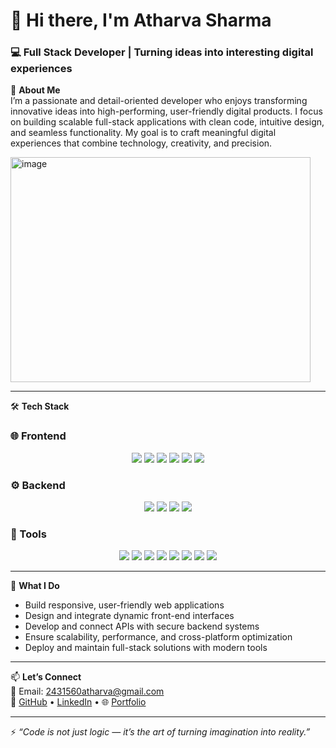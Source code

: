 
<!--
**atharva-dev1/atharva-dev1** is a ✨ _special_ ✨ repository because its `README.md` (this file) appears on your GitHub profile.

Here are some ideas to get you started:

- 🔭 I’m currently working on ...
- 🌱 I’m currently learning ...
- 👯 I’m looking to collaborate on ...
- 🤔 I’m looking for help with ...
- 💬 Ask me about ...
- 📫 How to reach me: ...
- 😄 Pronouns: ...
- ⚡ Fun fact: ...
-->

# 👋 Hi there, I'm **Atharva Sharma**  
### 💻 Full Stack Developer | Turning ideas into interesting digital experiences  

🚀 **About Me**  
I’m a passionate and detail-oriented developer who enjoys transforming innovative ideas into high-performing, user-friendly digital products. I focus on building scalable full-stack applications with clean code, intuitive design, and seamless functionality. My goal is to craft meaningful digital experiences that combine technology, creativity, and precision.  

<img width="480" height="360" alt="image" src="https://github.com/user-attachments/assets/1f513681-fb0b-40cb-88cc-577ae47179e2" />


---

🛠️ **Tech Stack**  
### 🌐 Frontend  
<p align="center">
  <img src="https://img.shields.io/badge/HTML5-E34F26?style=for-the-badge&logo=html5&logoColor=white" />
  <img src="https://img.shields.io/badge/CSS3-1572B6?style=for-the-badge&logo=css3&logoColor=white" />
  <img src="https://img.shields.io/badge/JavaScript-F7DF1E?style=for-the-badge&logo=javascript&logoColor=black" />
  <img src="https://img.shields.io/badge/React-61DAFB?style=for-the-badge&logo=react&logoColor=black" />
  <img src="https://img.shields.io/badge/Tailwind_CSS-06B6D4?style=for-the-badge&logo=tailwindcss&logoColor=white" />
  <img src="https://img.shields.io/badge/Bootstrap-563D7C?style=for-the-badge&logo=bootstrap&logoColor=white" />
</p>

### ⚙️ Backend  
<p align="center">
  <img src="https://img.shields.io/badge/Node.js-339933?style=for-the-badge&logo=nodedotjs&logoColor=white" />
  <img src="https://img.shields.io/badge/Express.js-000000?style=for-the-badge&logo=express&logoColor=white" />
  <img src="https://img.shields.io/badge/NestJS-E0234E?style=for-the-badge&logo=nestjs&logoColor=white" />
  <img src="https://img.shields.io/badge/MongoDB-47A248?style=for-the-badge&logo=mongodb&logoColor=white" />
</p>

### 🧰 Tools  
<p align="center">
  <img src="https://img.shields.io/badge/Git-F05032?style=for-the-badge&logo=git&logoColor=white" />
  <img src="https://img.shields.io/badge/GitHub-181717?style=for-the-badge&logo=github&logoColor=white" />
  <img src="https://img.shields.io/badge/VS_Code-0078D4?style=for-the-badge&logo=visualstudiocode&logoColor=white" />
  <img src="https://img.shields.io/badge/Figma-F24E1E?style=for-the-badge&logo=figma&logoColor=white" />
  <img src="https://img.shields.io/badge/PyCharm-000000?style=for-the-badge&logo=pycharm&logoColor=white" />
  <img src="https://img.shields.io/badge/Vercel-000000?style=for-the-badge&logo=vercel&logoColor=white" />
  <img src="https://img.shields.io/badge/Lovable-FF4088?style=for-the-badge&logo=heart&logoColor=white" />
  <img src="https://img.shields.io/badge/Cursor-3B82F6?style=for-the-badge&logo=cursor&logoColor=white" />
</p>

---

🌟 **What I Do**  
- Build responsive, user-friendly web applications  
- Design and integrate dynamic front-end interfaces  
- Develop and connect APIs with secure backend systems  
- Ensure scalability, performance, and cross-platform optimization  
- Deploy and maintain full-stack solutions with modern tools  

---

📫 **Let’s Connect**  
📧 Email: [2431560atharva@gmail.com](mailto:2431560atharva@gmail.com)  
💼 [GitHub](https://github.com/atharva-dev1) • [LinkedIn](https://www.linkedin.com/in/atharva-sharma-775502324/) • 🌐 [Portfolio](#)  

---

⚡ *“Code is not just logic — it’s the art of turning imagination into reality.”*  
